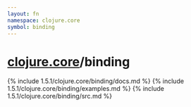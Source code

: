 ```yaml
---
layout: fn
namespace: clojure.core
symbol: binding
---
```


# [clojure.core](../)/binding

{% include 1.5.1/clojure.core/binding/docs.md %}
{% include 1.5.1/clojure.core/binding/examples.md %}
{% include 1.5.1/clojure.core/binding/src.md %}

